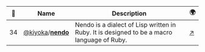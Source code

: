 |:star2: | Name | Description | 🌍|
|---|---|---|---|
|34|[@kiyoka](https://github.com/kiyoka)/[**nendo**](https://github.com/kiyoka/nendo)|Nendo is a dialect of Lisp written in Ruby. It is designed to be a macro language of Ruby. |[:arrow_upper_right:](http://oldtype.sumibi.org/show-page/Nendo)|

